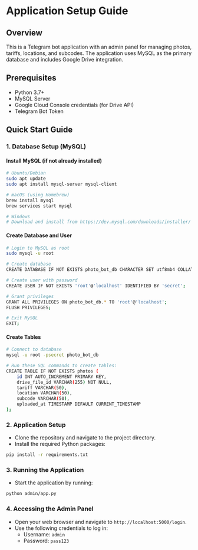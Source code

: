 # Application Setup Guide

## Overview
This is a Telegram bot application with an admin panel for managing photos, tariffs, locations, and subcodes. The application uses MySQL as the primary database and includes Google Drive integration.

## Prerequisites
- Python 3.7+
- MySQL Server
- Google Cloud Console credentials (for Drive API)
- Telegram Bot Token

## Quick Start Guide

### 1. Database Setup (MySQL)

#### Install MySQL (if not already installed)
```bash
# Ubuntu/Debian
sudo apt update
sudo apt install mysql-server mysql-client

# macOS (using Homebrew)
brew install mysql
brew services start mysql

# Windows
# Download and install from https://dev.mysql.com/downloads/installer/
```

#### Create Database and User
```bash
# Login to MySQL as root
sudo mysql -u root

# Create database
CREATE DATABASE IF NOT EXISTS photo_bot_db CHARACTER SET utf8mb4 COLLATE utf8mb4_unicode_ci;

# Create user with password
CREATE USER IF NOT EXISTS 'root'@'localhost' IDENTIFIED BY 'secret';

# Grant privileges
GRANT ALL PRIVILEGES ON photo_bot_db.* TO 'root'@'localhost';
FLUSH PRIVILEGES;

# Exit MySQL
EXIT;
```

#### Create Tables
```bash
# Connect to database
mysql -u root -psecret photo_bot_db

# Run these SQL commands to create tables:
CREATE TABLE IF NOT EXISTS photos (
    id INT AUTO_INCREMENT PRIMARY KEY,
    drive_file_id VARCHAR(255) NOT NULL,
    tariff VARCHAR(50),
    location VARCHAR(50),
    subcode VARCHAR(50),
    uploaded_at TIMESTAMP DEFAULT CURRENT_TIMESTAMP
);
```

### 2. Application Setup
- Clone the repository and navigate to the project directory.
- Install the required Python packages:
```bash
pip install -r requirements.txt
```

### 3. Running the Application
- Start the application by running:
```bash
python admin/app.py
```

### 4. Accessing the Admin Panel
- Open your web browser and navigate to `http://localhost:5000/login`.
- Use the following credentials to log in:
  - Username: `admin`
  - Password: `pass123`
